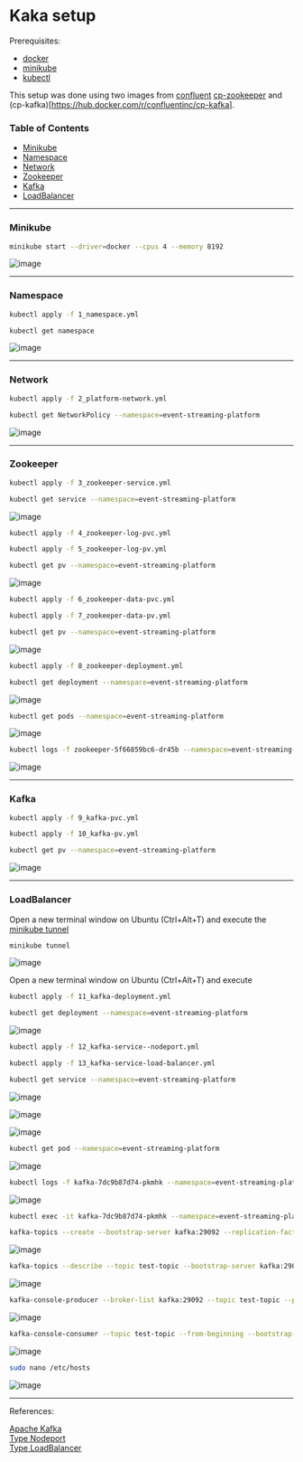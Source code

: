 # Kaka setup

Prerequisites:
<ul>
  <li><a href="https://docs.docker.com/engine/install/ubuntu/" target="_blank">docker</a></li>
  <li><a href="https://minikube.sigs.k8s.io/docs/start/" target="_blank">minikube</a></li>
  <li><a href="https://kubernetes.io/docs/tasks/tools/install-kubectl-linux/" target="_blank">kubectl</a></li>
</ul>

This setup was done using two images from [confluent](https://www.confluent.io/) [cp-zookeeper](https://hub.docker.com/r/confluentinc/cp-zookeeper) and (cp-kafka)[https://hub.docker.com/r/confluentinc/cp-kafka].

### Table of Contents
<ul>
  <li><a href="https://github.com/gcp-development/event-streaming-platform/blob/main/kafka-setup/README.md#minikube" target="_blank">Minikube</a></li>
  <li><a href="" target="_blank">Namespace</a></li>
  <li><a href="https://github.com/gcp-development/event-streaming-platform/blob/main/kafka-setup/README.md#network" target="_blank">Network</a></li>
  <li><a href="https://github.com/gcp-development/event-streaming-platform/blob/main/kafka-setup/README.md#zookeeper" target="_blank">Zookeeper</a></li>
  <li><a href="https://github.com/gcp-development/event-streaming-platform/blob/main/kafka-setup/README.md#kafka" target="_blank">Kafka</a></li>
  <li><a href="https://github.com/gcp-development/event-streaming-platform/blob/main/kafka-setup/README.md#loadbalancer" target="_blank">LoadBalancer</a></li>
</ul>

<hr>

### Minikube

```bash
minikube start --driver=docker --cpus 4 --memory 8192
```

![image](https://user-images.githubusercontent.com/76512851/204541847-8ddcda76-3327-4886-856c-eb12d15bfef3.png)

<hr>

### Namespace

```bash
kubectl apply -f 1_namespace.yml
```

```bash
kubectl get namespace
```

![image](https://user-images.githubusercontent.com/76512851/204543306-bcd63a57-1815-4fee-aff2-d4e3758c2d9c.png)

<hr>

### Network

```bash
kubectl apply -f 2_platform-network.yml
```

```bash
kubectl get NetworkPolicy --namespace=event-streaming-platform
```

![image](https://user-images.githubusercontent.com/76512851/204544713-23490950-612b-4967-9aa2-2b19078809dc.png)

<hr>

### Zookeeper

```bash
kubectl apply -f 3_zookeeper-service.yml
```

```bash
kubectl get service --namespace=event-streaming-platform
```

![image](https://user-images.githubusercontent.com/76512851/204641753-a22bf4bc-7f03-480f-b9f4-dbd75defa5fb.png)

```bash
kubectl apply -f 4_zookeeper-log-pvc.yml
```

```bash
kubectl apply -f 5_zookeeper-log-pv.yml
```

```bash
kubectl get pv --namespace=event-streaming-platform
```

![image](https://user-images.githubusercontent.com/76512851/204550916-9a71de36-ad25-4809-a25b-4d6f3faf7fbf.png)

```bash
kubectl apply -f 6_zookeeper-data-pvc.yml
```

```bash
kubectl apply -f 7_zookeeper-data-pv.yml
```

```bash
kubectl get pv --namespace=event-streaming-platform
```

![image](https://user-images.githubusercontent.com/76512851/204551817-32a87c16-7920-4b1a-a400-ff57a38d0ac7.png)

```bash
kubectl apply -f 8_zookeeper-deployment.yml
```

```bash
kubectl get deployment --namespace=event-streaming-platform
```

![image](https://user-images.githubusercontent.com/76512851/204552788-143d34b0-a7b7-430c-8269-02c8181ba294.png)


```bash
kubectl get pods --namespace=event-streaming-platform
```

![image](https://user-images.githubusercontent.com/76512851/204553219-b13bdf04-add4-42bf-83e5-26287db4e404.png)

```bash
kubectl logs -f zookeeper-5f66859bc6-dr45b --namespace=event-streaming-platform
```

![image](https://user-images.githubusercontent.com/76512851/204554628-75d72094-0552-4259-aa9d-70b3ee4c87a7.png)

<hr>

### Kafka

```bash
kubectl apply -f 9_kafka-pvc.yml
```

```bash
kubectl apply -f 10_kafka-pv.yml
```

```bash
kubectl get pv --namespace=event-streaming-platform
```

![image](https://user-images.githubusercontent.com/76512851/204557099-5721f1a5-0de6-4f5c-9fec-06c249facb9b.png)

<hr>

### LoadBalancer

Open a new terminal window on Ubuntu (Ctrl+Alt+T) and execute the [minikube tunnel](https://minikube.sigs.k8s.io/docs/handbook/accessing/#using-minikube-tunnel)

```bash
minikube tunnel
```

![image](https://user-images.githubusercontent.com/76512851/204644421-4b5c0dcf-2d42-45e5-b270-41fda55aa395.png)

Open a new terminal window on Ubuntu (Ctrl+Alt+T) and execute

```bash
kubectl apply -f 11_kafka-deployment.yml
```

```bash
kubectl get deployment --namespace=event-streaming-platform
```

![image](https://user-images.githubusercontent.com/76512851/204644836-37b993e9-db0d-415c-b9e9-ed3ae11fc203.png)

```bash
kubectl apply -f 12_kafka-service--nodeport.yml
```

```bash
kubectl apply -f 13_kafka-service-load-balancer.yml
```

```bash
kubectl get service --namespace=event-streaming-platform
```

![image](https://user-images.githubusercontent.com/76512851/204646433-2cd21921-a753-4326-b8eb-6f13fddb349d.png)


![image](https://user-images.githubusercontent.com/76512851/204646717-b1c85ef1-af1b-44f5-a30c-9bfdc16e927e.png)


![image](https://user-images.githubusercontent.com/76512851/204655281-ea98d4e3-881b-4da9-9163-149932fc2915.png)

```bash
kubectl get pod --namespace=event-streaming-platform
```

![image](https://user-images.githubusercontent.com/76512851/204647594-c0e26cd1-040f-4c9b-a18d-158e5bd64802.png)

```bash
kubectl logs -f kafka-7dc9b87d74-pkmhk --namespace=event-streaming-platform
```

![image](https://user-images.githubusercontent.com/76512851/204647958-c8e88a17-c261-4d0f-9426-9f8e8e9dc218.png)


```bash
kubectl exec -it kafka-7dc9b87d74-pkmhk --namespace=event-streaming-platform -- /bin/bash
```

```bash
kafka-topics --create --bootstrap-server kafka:29092 --replication-factor 1 --partitions 1 --topic test-topic
```

![image](https://user-images.githubusercontent.com/76512851/204649334-d8e8d31f-1558-455f-a938-29e13db348a6.png)

```bash
kafka-topics --describe --topic test-topic --bootstrap-server kafka:29092
```

![image](https://user-images.githubusercontent.com/76512851/204649653-4e4bb02a-b3f4-4246-83e2-99d2d7834a31.png)

```bash
kafka-console-producer --broker-list kafka:29092 --topic test-topic --property parse.key=true --property key.separator=,
```

![image](https://user-images.githubusercontent.com/76512851/204650040-8c77f6aa-242b-4401-96a1-738a8471d40d.png)

```bash
kafka-console-consumer --topic test-topic --from-beginning --bootstrap-server kafka:29092 --property parse.key=true --property key.separator=,
```

![image](https://user-images.githubusercontent.com/76512851/204650853-951276c6-a154-4240-b728-3073e35cf36e.png)

```bash
sudo nano /etc/hosts
```

![image](https://user-images.githubusercontent.com/76512851/204654808-ace4689a-a9fd-4533-b457-89730afc3b2b.png)

<hr>
References:<br>

[Apache Kafka](https://kafka.apache.org/documentation/#gettingStarted)<br>
[Type Nodeport](https://kubernetes.io/docs/concepts/services-networking/service/#type-nodeport)<br>
[Type LoadBalancer](https://kubernetes.io/docs/concepts/services-networking/service/#loadbalancer)<br>
